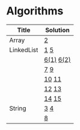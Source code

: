 # Algorithms

|Title|Solution|   
|-----|--------|
|Array|[2](../../blob/master/2.TwoSum.js)|
|LinkedList|[1](../../blob/master/1.AddTwoNums.js)  [5](../../blob/master/5.MergeTwoSortedLists.js) |  
|          |[6(1)](../../blob/master/6.RemoveDuplicateSortedList1.js) [6(2)](../../blob/master/6.RemoveDuplicateSortedList2.js) |
|          |[7](../../blob/master/7.RemoveNthNodeFromEndOfList.js)  [9](../../blob/master/9.RotateList.js) |  
|          |[10](../../blob/master/10.PartitionList.js)  [11](../../blob/master/11.ReverseLinkedList.js) | 
|          |[12](../../blob/master/12.ConvertSortListToBST.js) [13](../../blob/master/13.CopyRandomList.js) |
|          |[14](../../blob/master/14.LinkListCycle.js) [15](../../blob/master/15.LinkListCycle.js) |
|String|[3](../../blob/master/3.LongestPalindromicSubstr.js)  [4](../../blob/master/4.LongestSubstrNoRepeatCharacters.js) |  
|      |[8](../../blob/master/8.ReverseInteger.js)|
